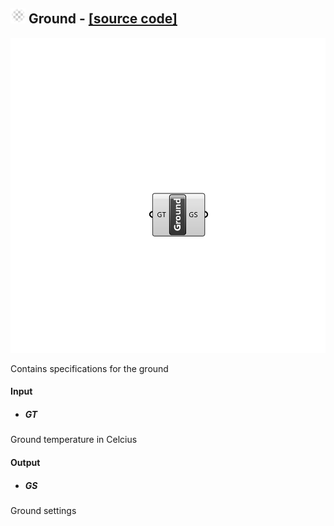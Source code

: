 ## ![](../../Images/Icons/Ground.png) Ground - [[source code]](https://github.com/Eddy3D-Dev/Eddy3D/tree/dev/Ground.cs)

![](../../Images/Components/Ground.png)

Contains specifications for the ground

#### Input
* ##### GT 
Ground temperature in Celcius

#### Output
* ##### GS
Ground settings